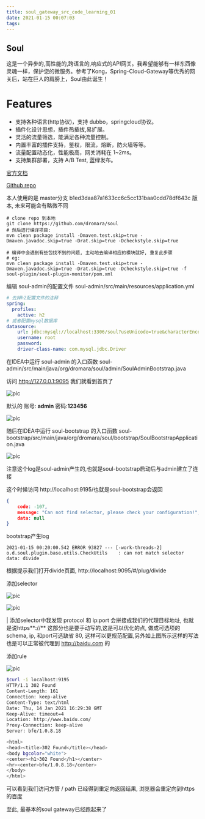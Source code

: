 ```yaml
---
title: soul_gateway_src_code_learning_01
date: 2021-01-15 00:07:03
tags:
---
```



## Soul

这是一个异步的,高性能的,跨语言的,响应式的API网关。我希望能够有一样东西像灵魂一样，保护您的微服务。参考了Kong，Spring-Cloud-Gateway等优秀的网关后，站在巨人的肩膀上，Soul由此诞生！

# Features

- 支持各种语言(http协议)，支持 dubbo，springcloud协议。
- 插件化设计思想，插件热插拔,易扩展。
- 灵活的流量筛选，能满足各种流量控制。
- 内置丰富的插件支持，鉴权，限流，熔断，防火墙等等。
- 流量配置动态化，性能极高，网关消耗在 1~2ms。
- 支持集群部署，支持 A/B Test, 蓝绿发布。

[官方文档](https://dromara.org/zh-cn/docs/soul/soul.html)

[Github repo](https://github.com/dromara/soul)



本人使用的是 master分支 b1ed3daa87a1633cc6c5cc131baa0cdd78df643c 版本, 未来可能会有略微不同

``` shell
# clone repo 到本地
git clone https://github.com/dromara/soul
# 然后进行编译项目:
mvn clean package install -Dmaven.test.skip=true -Dmaven.javadoc.skip=true -Drat.skip=true -Dcheckstyle.skip=true

# 编译中会遇到有些包找不到的问题, 主动地去编译相应的模块就好, 重复此步骤
# eg:
mvn clean package install -Dmaven.test.skip=true -Dmaven.javadoc.skip=true -Drat.skip=true -Dcheckstyle.skip=true -f soul-plugin/soul-plugin-monitor/pom.xml

```

编辑 soul-admin的配置文件 soul-admin/src/main/resources/application.yml

```yaml
# 去掉h2配置文件的注释
spring:
  profiles:
    active: h2
# 或者配置mysql数据库
datasource:
    url: jdbc:mysql://localhost:3306/soul?useUnicode=true&characterEncoding=utf-8
    username: root
    password:
    driver-class-name: com.mysql.jdbc.Driver
```

在IDEA中运行 soul-admin 的入口函数 soul-admin/src/main/java/org/dromara/soul/admin/SoulAdminBootstrap.java 

访问 http://127.0.0.1:9095 我们就看到首页了

![pic](00login.png)

默认的 账号: **admin** 密码:**123456**

![pic](01index.png)

随后在IDEA中运行 soul-bootstrap 的入口函数 soul-bootstrap/src/main/java/org/dromara/soul/bootstrap/SoulBootstrapApplication.java

![pic](02start_bootstrap_log.jpg)

注意这个log是soul-admin产生的,也就是soul-bootstrap启动后与admin建立了连接

这个时候访问 http://localhost:9195/也就是soul-bootstrap会返回

```json
{
	code: -107,
	message: "Can not find selector, please check your configuration!",
	data: null
}
```

bootstrap产生log

```
2021-01-15 00:20:00.542 ERROR 93827 --- [-work-threads-2] o.d.soul.plugin.base.utils.CheckUtils    : can not match selector data: divide
```



根据提示我们打开divide页面, http://localhost:9095/#/plug/divide

添加selector

![pic](03selector.png)

![pic](030_opt.jpg)

| 添加selector中我发现 protocol 和 ip:port 会拼接成我们的代理目标地址, 也就是说https**://** 这部分也是要手动写的,这是可以优化的点, 做成可选项的 schema, ip, 和port可选缺省 80, 这样可以更规范配置,另外如上图所示这样的写法也是可以正常被代理到 http://baidu.com 的

添加rule

![pic](04rule.png)

```bash
$curl -i localhost:9195
HTTP/1.1 302 Found
Content-Length: 161
Connection: keep-alive
Content-Type: text/html
Date: Thu, 14 Jan 2021 16:29:38 GMT
Keep-Alive: timeout=4
Location: http://www.baidu.com/
Proxy-Connection: keep-alive
Server: bfe/1.0.8.18

<html>
<head><title>302 Found</title></head>
<body bgcolor="white">
<center><h1>302 Found</h1></center>
<hr><center>bfe/1.0.8.18</center>
</body>
</html>
```

可以看到我们访问方管 / path 已经得到重定向返回结果, 浏览器会重定向到https的百度

至此, 最基本的soul gateway已经跑起来了